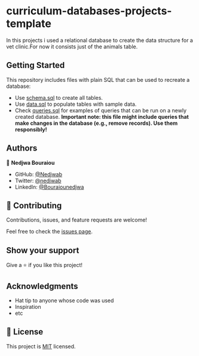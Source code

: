 # curriculum-databases-projects-template

In this projects i used a relational database to create the data structure for a vet clinic.For now it consists just of the animals table.

## Getting Started

This repository includes files with plain SQL that can be used to recreate a database:

- Use [schema.sql](./schema.sql) to create all tables.
- Use [data.sql](./data.sql) to populate tables with sample data.
- Check [queries.sql](./queries.sql) for examples of queries that can be run on a newly created database. **Important note: this file might include queries that make changes in the database (e.g., remove records). Use them responsibly!**


## Authors

👤 **Nedjwa Bouraiou**

- GitHub: [@Nedjwab](https://github.com/nedjwab)
- Twitter: [@nedjwab](https://twitter.com/ned_jwa)
- LinkedIn: [@Bouraiounedjwa](https://www.linkedin.com/feed/)
## 🤝 Contributing

Contributions, issues, and feature requests are welcome!

Feel free to check the [issues page](../../issues/).

## Show your support

Give a ⭐️ if you like this project!

## Acknowledgments

- Hat tip to anyone whose code was used
- Inspiration
- etc

## 📝 License

This project is [MIT](./MIT.md) licensed.
